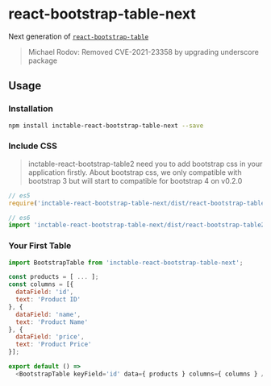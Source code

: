 # react-bootstrap-table-next
Next generation of [`react-bootstrap-table`](https://github.com/AllenFang/react-bootstrap-table)
>Michael Rodov: Removed CVE-2021-23358 by upgrading underscore package
## Usage

### Installation

```sh
npm install inctable-react-bootstrap-table-next --save
```

### Include CSS

> inctable-react-bootstrap-table2 need you to add bootstrap css in your application firstly. About bootstrap css, we only compatible with bootstrap 3 but will start to compatible for bootstrap 4 on v0.2.0

```js
// es5 
require('inctable-react-bootstrap-table-next/dist/react-bootstrap-table2.min.css');

// es6
import 'inctable-react-bootstrap-table-next/dist/react-bootstrap-table2.min.css';
```

### Your First Table

```js
import BootstrapTable from 'inctable-react-bootstrap-table-next';

const products = [ ... ];
const columns = [{
  dataField: 'id',
  text: 'Product ID'
}, {
  dataField: 'name',
  text: 'Product Name'
}, {
  dataField: 'price',
  text: 'Product Price'
}];

export default () =>
  <BootstrapTable keyField='id' data={ products } columns={ columns } />
```
